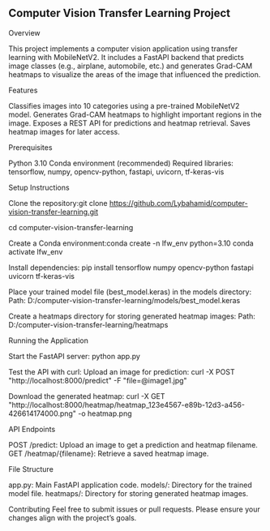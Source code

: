 ## Computer Vision Transfer Learning Project

Overview

This project implements a computer vision application using transfer learning with MobileNetV2. It includes a FastAPI backend that predicts image classes (e.g., airplane, automobile, etc.) and generates Grad-CAM heatmaps to visualize the areas of the image that influenced the prediction.

Features

Classifies images into 10 categories using a pre-trained MobileNetV2 model.
Generates Grad-CAM heatmaps to highlight important regions in the image.
Exposes a REST API for predictions and heatmap retrieval.
Saves heatmap images for later access.

Prerequisites

Python 3.10
Conda environment (recommended)
Required libraries: tensorflow, numpy, opencv-python, fastapi, uvicorn, tf-keras-vis

Setup Instructions

Clone the repository:git clone https://github.com/Lybahamid/computer-vision-transfer-learning.git

cd computer-vision-transfer-learning


Create a Conda environment:conda create -n lfw_env python=3.10
conda activate lfw_env


Install dependencies:
pip install tensorflow numpy opencv-python fastapi uvicorn tf-keras-vis


Place your trained model file (best_model.keras) in the models directory:
Path: D:/computer-vision-transfer-learning/models/best_model.keras


Create a heatmaps directory for storing generated heatmap images:
Path: D:/computer-vision-transfer-learning/heatmaps



Running the Application

Start the FastAPI server:
python app.py


Test the API with curl:
Upload an image for prediction:
curl -X POST "http://localhost:8000/predict" -F "file=@image1.jpg"


Download the generated heatmap:
curl -X GET "http://localhost:8000/heatmap/heatmap_123e4567-e89b-12d3-a456-426614174000.png" -o heatmap.png





API Endpoints

POST /predict: Upload an image to get a prediction and heatmap filename.
GET /heatmap/{filename}: Retrieve a saved heatmap image.

File Structure

app.py: Main FastAPI application code.
models/: Directory for the trained model file.
heatmaps/: Directory for storing generated heatmap images.

Contributing
Feel free to submit issues or pull requests. Please ensure your changes align with the project’s goals.
